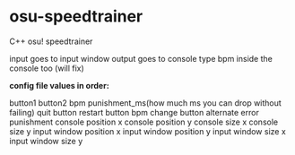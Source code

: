 # osu-speedtrainer
C++ osu! speedtrainer

input goes to input window
output goes to console
type bpm inside the console too (will fix)


**config file values in order:**

button1
button2
bpm
punishment_ms(how much ms you can drop without failing)
quit button
restart button
bpm change button
alternate error punishment
console position x
console position y
console size x
console size y
input window position x
input window position y
input window size x
input window size y
